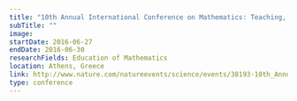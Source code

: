 ```yaml
---
title: "10th Annual International Conference on Mathematics: Teaching, Theory & Applications"
subTitle: ""
image:
startDate: 2016-06-27
endDate: 2016-06-30
researchFields: Education of Mathematics
location: Athens, Greece
link: http://www.nature.com/natureevents/science/events/38193-10th_Annual_International_Conference_on_Mathematics_Teaching_Theory_Applications
type: conference
---
```

